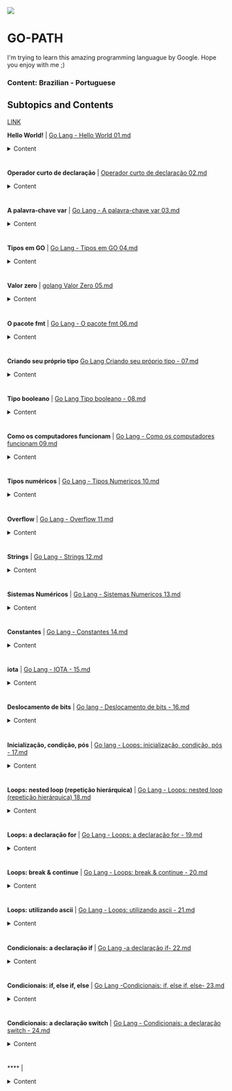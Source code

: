 <img src="https://upload.wikimedia.org/wikipedia/commons/thumb/0/05/Go_Logo_Blue.svg/1200px-Go_Logo_Blue.svg.png">

# GO-PATH
I'm trying to learn this amazing programming languague by Google. Hope you enjoy with me ;) 

### Content: Brazilian - Portuguese

## Subtopics and Contents

 [LINK](https://github.com/vkorbes/aprendago/blob/master/OUTLINE.md)

**Hello World!** | [Go Lang - Hello World 01.md](https://github.com/leone-sh/GO-PATH/blob/main/aulas/Go%20Lang%20-%20Hello%20World%2001.md)

<details><summary>Content</summary>
<p>


- Estrutura básica:
  - package main.
  - func main: é aqui que tudo começa, é aqui que tudo acaba.
  - import
- Packages
  - Pacotes são coleções de funções pré-prontas (ou não) que você pode utilizar.
  - Notação: pacote.Identificador. Exemplo: fmt.Println()
  - Documentação: fmt.Println.


</p>
</details>	
	
	
#

**Operador curto de declaração** | [Operador curto de declaração 02.md](https://github.com/leone-sh/GO-PATH/blob/main/aulas/Operador%20curto%20de%20declara%C3%A7%C3%A3o%2002.md)

<details><summary>Content</summary>
<p>

- `:=` parece uma marmota (gopher) ou o punisher.
- Uso:
  - Tipagem automática
  - Só pode repetir se houverem variáveis novas
  - != do assignment operator (operador de atribuição)
  - Só funciona dentro de codeblocks
- Terminologia:
  - keywords (palavras-chave) são termos reservados
  - operadores, operandos
  - statement (declaração, afirmação) → uma linha de código, uma instrução que forma uma ação, formada de expressões
  - expressão -> qualquer coisa que "produz um resultado"
  - scope (abrangência)
    - package-level scope
- Lição principal:
    - := utilizado pra criar novas variáveis, dentro de code blocks
    - = para atribuir valores a variáveis já existentes

</p>
</details>
	
#

**A palavra-chave var** | [Go Lang - A palavra-chave var 03.md](https://github.com/leone-sh/GO-PATH/blob/main/aulas/Go%20Lang%20-%20A%20palavra-chave%20var%2003.md)

<details><summary>Content</summary>
<p>


- ariável declarada em um code block é undefined em outro
- Para variáveis com uma abrangência maior, package level scope, utilizamos `var`
- Funciona em qualquer lugar
- Prestar atenção: chaves, colchetes, parênteses

</p>
</details>
	
#

**Tipos em GO** | [Go Lang - Tipos em GO 04.md](https://github.com/leone-sh/GO-PATH/blob/main/aulas/Go%20Lang%20-%20Tipos%20em%20GO%2004.md)

<details><summary>Content</summary>
<p>

- Tipos em Go são extremamente importantes. (Veremos mais quando chegarmos em métodos e interfaces.)
- Tipos em Go são estáticos.
- Ao declarar uma variável para conter valores de um certo tipo, essa variável só poderá conter valores desse tipo.
- O tipo pode ser deduzido pelo compilador:
  - x := 10
  - var y = "a tia do batima"
- Ou pode ser declarado especificamente:
  - var w string = "isso é uma string"
  - var z int = 15
  - na declaração var z int com package scope, atribuição z = 15 no codeblock (somente)
- Tipos de dados primitivos: disponíveis na linguagem nativamente como blocos básicos de construção
  - int, string, bool
- Tipos de dados compostos: são tipos compostos de tipos primitivos, e criados pelo usuário
- slice, array, struct, map
- O ato de definir, criar, estruturar tipos compostos chama-se composição. Veremos muito disso futuramente.

</p>
</details>
	
#

**Valor zero** | [golang Valor Zero 05.md](https://github.com/leone-sh/GO-PATH/blob/main/aulas/golang%20Valor%20Zero%2005.md)
  
<details><summary>Content</summary>
<p>
  
- Declaração vs. inicialização vs. atribuição de valor. Variáveis: caixas postais.
- O que é valor zero?
- Os zeros:
  - ints: 0
  - floats: 0.0
  - booleans: false
  - strings: ""
  - pointers, functions, interfaces, slices, channels, maps: nil
- Use := sempre que possível.
- Use var para package-level scope.
  
</p>
</details>
	
  #
  
  **O pacote fmt** | [Go Lang - O pacote fmt 06.md](https://github.com/leone-sh/GO-PATH/blob/main/aulas/Go%20Lang%20-%20O%20pacote%20fmt%2006.md)
  
  <details><summary>Content</summary>
<p>
  
- Setup: strings, ints, bools.
- Strings: interpreted string literals vs. raw string literals.
  - Rune literals.
  - Em ciência da computação, um literal é uma notação para representar um valor fixo no código fonte.
- Format printing: documentação.
  - Grupo #1: Print -> standard out
    - func Print(a ...interface{}) (n int, err error)
    - func Println(a ...interface{}) (n int, err error)
    - func Printf(format string, a ...interface{}) (n int, err error)
      - Format verbs. (%v %T)
 - Grupo #2: Print -> string, pode ser usado como variável
   - func Sprint(a ...interface{}) string
   - func Sprintf(format string, a ...interface{}) string
   - func Sprintln(a ...interface{}) string
- Grupo #3: Print -> file, writer interface, e.g. arquivo ou resposta de servidor
   - func Fprint(w io.Writer, a ...interface{}) (n int, err error)
   - func Fprintf(w io.Writer, format string, a ...interface{}) (n int, err error)
   - func Fprintln(w io.Writer, a ...interface{}) (n int, err error)
   

</p>
</details>
	
   #
   
   **Criando seu próprio tipo** [Go Lang Criando seu próprio tipo - 07.md](https://github.com/leone-sh/GO-PATH/blob/main/aulas/Go%20Lang%20Criando%20seu%20pr%C3%B3prio%20tipo%20-%2007.md)
   
   
<details><summary>Content</summary>
<p>
   
- Revisando: tipos em Go são extremamente importantes. (Veremos mais quando chegarmos em métodos e interfaces.)
- Tem uma história que Bill Kennedy dizia que se um dia fizesse uma tattoo, ela diria "type is life."
- Grande parte dos aspectos mais avançados de Go dependem quase que exclusivamente de tipos.
- Como fundação para estas ferramentas, vamos aprender a declarar nossos próprios tipos.
- Revisando: tipos são fixos. Uma vez declarada uma variável como de um certo tipo, isso é imutável.
- type hotdog int → var b hotdog (main hotdog)
- Uma variável de tipo hotdog não pode ser atribuida com o valor de uma variável tipo int, mesmo que este seja o tipo subjacente de hotdog.

</p>
</details>
	
#

**Tipo booleano** | [Go Lang Tipo booleano - 08.md](https://github.com/leone-sh/GO-PATH/blob/main/aulas/Go%20Lang%20Tipo%20booleano%20-%2008.md)

<details><summary>Content</summary>
<p>

- Agora vamos explorar os tipos de maneira mais detalhada. golang.org/ref/spec. A começar pelo bool.
- O tipo bool é um tipo binário, que só pode conter um dos dois valores: true e false. (Verdadeiro ou falso, sim ou não, zero ou um, etc.)
- Sempre que você ver operadores relacionais (==, <=, >=, !=, <, >), o resultado da expressão será um valor booleano.
- Booleans são fundamentais nas tomadas de decisões em lógica condicional, declarações switch, declarações if, fluxo de controle, etc.
	- Na prática:
		- Zero value
		- Atribuindo um valor
		- Bool como resultado de operadores relacionais
- Go Playground: https://play.golang.org/p/7joj615nZw

</p>
</details>
	
#

**Como os computadores funcionam** | [Go Lang - Como os computadores funcionam 09.md](https://github.com/leone-sh/GO-PATH/blob/main/aulas/Go%20Lang%20-%20Como%20os%20computadores%20funcionam%2009.md)

<details><summary>Content</summary>
<p>

- Isso é importante pois daqui pra frente vamos falar de ints, bytes, e etc.
- Não é necessário um conhecimento a fundo mas é importante ter uma idéia de como as coisas funcionam por trás dos panos.
- https://docs.google.com/presentation/d/1aVytiGOBVDMISFW-ZARJ5iFY1osU2XJIw0hQpNICXm8/
- ASCII: https://en.wikipedia.org/wiki/ASCII
- Filme: Alan Turing, The Immitation Game.

</p>
</details>
	
#

**Tipos numéricos** | [Go Lang - Tipos Numericos 10.md](https://github.com/leone-sh/GO-PATH/blob/main/aulas/Go%20Lang%20-%20Tipos%20Numericos%2010.md)

<details><summary>Content</summary>
<p>

- int vs. float: Números inteiros vs. números com frações.
- golang.org/ref/spec → numeric types
- Integers:
    - Números inteiros
    - int & uint → “implementation-specific sizes”
    - Todos os tipos numéricos são distintos, exceto:
        - byte = uint8
        - rune = int32 (UTF8)
        (O código fonte da linguagem Go é sempre em UTF-8).
    - Tipos são únicos
        - Go é uma linguagem estática
        - int e int32 não são a mesma coisa
        - Para "misturá-los" é necessário conversão
    - Regra geral: use somente int
- Floating point:
    - Números racionais ou reais
    - Regra geral: use somente float64
- Na prática:
    - Defaults com :=
    - Tipagem com var
    - Dá pra colocar número com vírgula em tipo int?
    - Overflow
    - Go Playground: https://play.golang.org/p/dt2x1ies5b
- “implementation-specific sizes”? Runtime package. Word.
    - GOOS
    - GORUNTIME
    - [Get your architecture with GO](https://play.golang.org/p/1vp5DImIMM)

</p>
</details>

#

**Overflow** | [Go Lang - Overflow 11.md](https://github.com/leone-sh/GO-PATH/blob/main/aulas/Go%20Lang%20-%20Overflow%2011.md)


<details><summary>Content</summary>
<p>


- Um uint16, por exemplo, vai de 0 a 65535.
- Que acontece se a gente tentar usar 65536?
- Ou se a gente estiver em 65535 e tentar adicionar mais 1?
- Playground: https://play.golang.org/p/t7Z4m127F2t

</P>
</details>

#

**Strings** | [Go Lang - Strings 12.md](https://github.com/leone-sh/GO-PATH/blob/main/aulas/Go%20Lang%20-%20Strings%2012.md)

<details><summary>Content</summary>
<p>

- Strings são sequencias de bytes.
- Imutáveis.
- Uma string é um "slice of bytes" (ou, em português, uma fatia de bytes).
- Na prática:
    - %v %T
    - Raw string literals
    - Conversão para slice of bytes: []byte(x)
    - %#U, %#x
    - Go Playground: https://play.golang.org/p/dt2x1ies5b & https://play.golang.org/p/PpDnspiyA_7
- https://blog.golang.org/strings

</P>
</details>

#


**Sistemas Numéricos** | [Go Lang - Sistemas Numericos 13.md](https://github.com/leone-sh/GO-PATH/blob/main/aulas/Go%20Lang%20-%20Sistemas%20Numericos%2013.md)

<details><summary>Content</summary>
<p>

- Base-10: decimal, 0–9
- Base-2: binário, 0–1
- Base-16: hexadecimal, 0–f
- https://docs.google.com/document/d/1GqXpubhMMIr4Sy5xwgiPIDh5PGVmVpF2u0c9vDrvykE/
- Demonstração em Go.

</P>
</details>

#

**Constantes** | [Go Lang - Constantes 14.md](https://github.com/leone-sh/GO-PATH/blob/main/aulas/Go%20Lang%20-%20Constantes%2014.md)

<details><summary>Content</summary>
<p>

- São valores imutáveis.
- Podem ser tipadas ou não:
    - const oi = "Bom dia"
    - const oi string = "Bom dia"
- As não tipadas só terão um tipo atribuido a elas quando forem usadas.
    - Ex. qual o tipo de 42? int? uint? float64?
    - Ou seja, é uma flexibilidade conveniente.
- Na prática: int, float, string.
    - const x = y
    - const ( x = y )

</P>
</details>

#

**iota** | [Go Lang - IOTA - 15.md](https://github.com/leone-sh/GO-PATH/blob/main/aulas/Go%20Lang%20-%20IOTA%20-%2015.md)

<details><summary>Content</summary>
<p>

- golang.org/ref/spec
- Numa declaração de constantes, o identificador iota representa números sequenciais.
- Na prática.
    - iota, iota + 1, a = iota b c, reinicia em cada const, _
- Go Playground: https://play.golang.org/p/eSrwoQjuYR

</P>
</details>

#

**Deslocamento de bits** | [Go lang - Deslocamento de bits - 16.md](https://github.com/leone-sh/GO-PATH/blob/main/aulas/Go%20lang%20-%20Deslocamento%20de%20bits%20-%2016.md)

<details><summary>Content</summary>
<p>

- Deslocamento de bits é quando deslocamos digitos binários para a esquerda ou direita.
- Na prática:
    - %d %b
    - x << y
    - iota * 10 << 10 = kb, mb, gb
    
- https://play.golang.org/p/7MOnbhx4R4
- https://splice.com/blog/iota-elegant-constants-golang/
- https://medium.com/learning-the-go-programming-language/bit-hacking-with-go-e0acee258827

</P>
</details>

#

**Inicialização, condição, pós** | [Go lang - Loops: inicialização, condição, pós - 17.md](https://github.com/leone-sh/GO-PATH/blob/main/aulas/Go%20lang%20-%20Loops:%20inicializa%C3%A7%C3%A3o%2C%20condi%C3%A7%C3%A3o%2C%20p%C3%B3s%20-%2017.md)

<details><summary>Content</summary>
<p>

- For
    - Inicialização, condição, pós
    - Ponto e vírgula?
    - gobyexample.com
    - Não existe while!

</P>
</details>

#

**Loops: nested loop (repetição hierárquica)** | [Go Lang - Loops: nested loop (repetição hierárquica) 18.md](https://github.com/leone-sh/GO-PATH/blob/main/aulas/Go%20Lang%20-%20Loops:%20nested%20loop%20(repeti%C3%A7%C3%A3o%20hier%C3%A1rquica)%2018.md)

<details><summary>Content</summary>
<p>

- For
    - Repetição hierárquica
    - Exemplos: relógio, calendário

</P>
</details>

#

**Loops: a declaração for** | [Go Lang - Loops: a declaração for - 19.md](https://github.com/leone-sh/GO-PATH/blob/main/aulas/Go%20Lang%20-%20Loops:%20a%20declara%C3%A7%C3%A3o%20for%20-%2019.md)

<details><summary>Content</summary>
<p>

- For: inicialização, condição, pós
- For: condição ("while")
- For: ...ever? (http servers)
- For: break
- golang.org/ref/spec#For_statements, Effective Go
- (Range vem mais pra frente.)

</P>
</details>

#

**Loops: break & continue** | [Go Lang - Loops: break & continue - 20.md](https://github.com/leone-sh/GO-PATH/blob/main/aulas/Go%20Lang%20-%20Loops:%20break%20%26%20continue%20-%2020.md)

<details><summary>Content</summary>
<p>

- Operação módulo: %
- For: break
- For: continue
- Go Playground: https://play.golang.org/p/gpKMP1wAEM & https://play.golang.org/p/8erMGEbZQix

</P>
</details>

#

**Loops: utilizando ascii** | [Go Lang - Loops: utilizando ascii - 21.md](https://github.com/leone-sh/GO-PATH/blob/main/aulas/Go%20Lang%20-%20Loops:%20utilizando%20ascii%20-%2021.md)

<details><summary>Content</summary>
<p>

- Desafio surpresa!
- Format printing:
    - Decimal       %d
    - Hexadecimal   %#x
    - Unicode       %#U
    - Tab           \t
    - Linha nova    \n
- Faça um loop dos números 33 a 122, e utilize format printing para demonstrá-los como texto/string.
- Solução: https://play.golang.org/p/REm2WHyzzz

</P>
</details>

#

**Condicionais: a declaração if** | [Go Lang -a declaração if- 22.md](https://github.com/leone-sh/GO-PATH/blob/main/aulas/Go%20Lang%20-a%20declara%C3%A7%C3%A3o%20if-%2022.md)

<details><summary>Content</summary>
<p>

- If: bool
- If: o operador não → "!"
- If: declaração de inicialização
- Go Playground: https://play.golang.org/p/6nq2Tjb07i

</P>
</details>

#

**Condicionais: if, else if, else** | [Go Lang -Condicionais: if, else if, else- 23.md](https://github.com/leone-sh/GO-PATH/blob/main/aulas/Go%20Lang%20-Condicionais:%20if%2C%20else%20if%2C%20else-%20%2023.md)

<details><summary>Content</summary>
<p>

- If, else.
- If, else if, else.
- If, else if, else if, ..., else.
- Go Playground: https://play.golang.org/p/18VrRX2pec

</P>
</details>

#

**Condicionais: a declaração switch** | [Go Lang - Condicionais: a declaração switch - 24.md](https://github.com/leone-sh/GO-PATH/blob/main/aulas/Go%20Lang%20-%20Condicionais:%20a%20declara%C3%A7%C3%A3o%20switch%20-%2024.md)

<details><summary>Content</summary>
<p>

- Switch:
    - pode avaliar uma expressão 
        - switch statement == case (value)
        - default switch statement == true (bool)
    - não há fall-through por padrão
    - criando fall-through
    - default
    - cases compostos

</P>
</details>

#

**** | []()

<details><summary>Content</summary>
<p>



</P>
</details>
